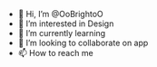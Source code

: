- 👋 Hi, I’m @OoBrightoO
- 👀 I’m interested in Design
- 🌱 I’m currently learning 
- 💞️ I’m looking to collaborate on app
- 📫 How to reach me 

<!---
OoBrightoO/OoBrightoO is a ✨ special ✨ repository because its `README.md` (this file) appears on your GitHub profile.
You can click the Preview link to take a look at your changes.
--->
